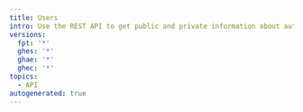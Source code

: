 ```yaml
---
title: Users
intro: Use the REST API to get public and private information about authenticated users.
versions:
  fpt: '*'
  ghes: '*'
  ghae: '*'
  ghec: '*'
topics:
  - API
autogenerated: true
---
```




<!-- Content after this section is automatically generated -->
